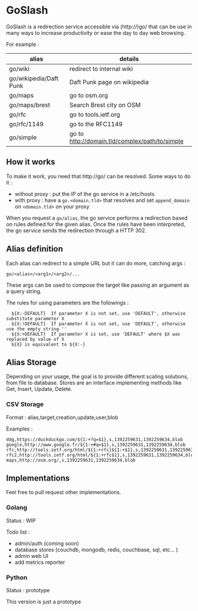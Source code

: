 # GoSlash

GoSlash is a redirection service accessible via (http://)go/ that can be use in many ways to increase productivity or ease the day to day web browsing.

For example :

| alias |  details |
|---|---|
| go/wiki | redirect to internal wiki |
| go/wikipedia/Daft Punk | Daft Punk page on wikipedia |
| go/maps  | go to osm.org |
| go/maps/brest | Search Brest city on OSM  |
| go/rfc | go to tools.ietf.org |
| go/rfc/1149 | go to the RFC1149 |
| go/simple | go to http://domain.tld/complex/path/to/simple |

## How it works

To make it work, you need that http://go/ can be resolved. Some ways to do it : 
  - without proxy : put the IP of the go service in a /etc/hosts
  - with proxy : have a `go.<domain.tld>` that resolves and set `append_domain` on `<domain.tld>` on your proxy

When you request a `go/alias`, the go service performs a redirection based on rules defined for the given alias. Once the rules have been interpreted, the go service sends the redirection through a HTTP 302.

## Alias definition 

Each alias can redirect to a simple URL but it can do more, catching args : 

    go/<alias>/<arg1>/<arg2>/...

These args can be used to compose the target like passing an argument as a query string.

The rules for using parameters are the followings :

```
  ${X:-DEFAULT}  If parameter X is not set, use 'DEFAULT', otherwise substitute parameter X
  ${X:!DEFAULT}  If parameter X is not set, use 'DEFAULT', otherwise use the empty string ''
  ${X:+DEFAULT}  If parameter X is set, use 'DEFAULT' where $X was replaced by value of X
  ${X} is equivalent to ${X:-}
```

## Alias Storage

Depending on your usage, the goal is to provide different scaling solutions, from file to database. Stores are an interface implementing methods like Get, Insert, Update, Delete.

### CSV Storage

Format : 
    alias,target,creation,update,user,blob

Examples : 

    ddg,https://duckduckgo.com/${1:+?q=$1},s,1392259631,1392259634,blob
    google,http://www.google.fr/${1:+#q=$1},s,1392259631,1392259634,blob
    rfc,http://tools.ietf.org/html/${1:+rfc}${1:+$1},s,1392259631,1392259634,blob
    rfc2,http://tools.ietf.org/html/${1:+rfc$1},s,1392259631,1392259634,blob
    maps,http://osm.org/,s,1392259631,1392259634,blob

## Implementations

Feel free to pull request other implementations.

### Golang

Status : WIP

Todo list : 

  - admin/auth (coming soon)
  - database stores (couchdb, mongodb, redis, couchbase, sql, etc... )
  - admin web UI
  - add metrics reporter

### Python

Status : prototype

This version is just a prototype
